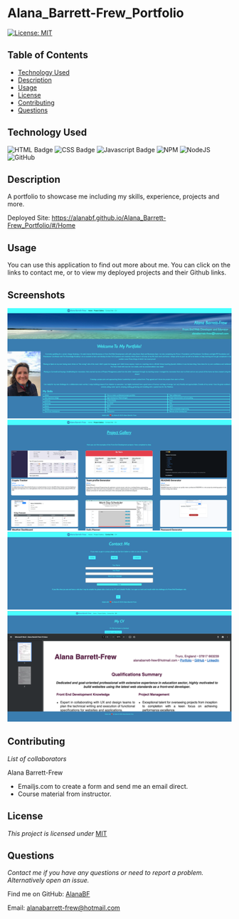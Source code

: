 # Alana_Barrett-Frew_Portfolio

[![License: MIT](https://img.shields.io/badge/License-MIT-yellow.svg)](https://opensource.org/licenses/MIT)

## Table of Contents

* [Technology Used](#TechnolgyUsed)
* [Description](#Description)
* [Usage](#Usage)
* [License](#License)
* [Contributing](#Contributing)
* [Questions](#Questions)


## Technology Used

![HTML Badge](https://img.shields.io/badge/HTML5-E34F26?style=for-the-badge&logo=html5&logoColor=white)
![CSS Badge](https://img.shields.io/badge/CSS3-1572B6?style=for-the-badge&logo=css3&logoColor=white)
![Javascript Badge](https://img.shields.io/badge/-Javascript-F0DB4F?style=for-the-badge&labelColor=black&logo=javascript&logoColor=F0DB4F)
![NPM](https://img.shields.io/badge/NPM-%23CB3837.svg?style=for-the-badge&logo=npm&logoColor=white)
![NodeJS](https://img.shields.io/badge/node.js-6DA55F?style=for-the-badge&logo=node.js&logoColor=white)
![GitHub](https://img.shields.io/badge/github-%23121011.svg?style=for-the-badge&logo=github&logoColor=white)

## Description 
A portfolio to showcase me including my skills, experience, projects  and more.

Deployed Site: https://alanabf.github.io/Alana_Barrett-Frew_Portfolio/#/Home

## Usage 
You can use this application to find out more about me. You can click on the links to contact me, or to view my deployed projects and their Github links.

## Screenshots
![alt text](./reactportfolio/src/assets/HomePage.png)
![alt text](./reactportfolio/src/assets/Gallery-Page.png)
![alt text](./reactportfolio/src/assets/Contact-Page.png)
![alt text](./reactportfolio/src/assets/CV-Page.png)

## Contributing   
*List of collaborators*

Alana Barrett-Frew
* Emailjs.com to create a form and send me an email direct.
* Course material from instructor.

## License 
*This project is licensed under* [MIT](https://choosealicense.com/licenses/mit/)

## Questions
*Contact me if you have any questions or need to report a problem. Alternatively open an issue.*

Find me on GitHub: [AlanaBF](https://github.com/AlanaBF)

Email: [alanabarrett-frew@hotmail.com](mailto:alanabarrett-frew@hotmail.com)
